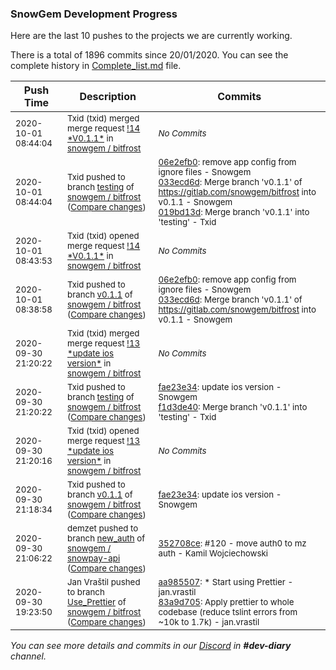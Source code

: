 
### SnowGem Development Progress

Here are the last 10 pushes to the projects we are currently working.

There is a total of 1896 commits since 20/01/2020. You can see the complete history in
 [Complete_list.md](Complete_list.md) file.

| Push Time | Description | Commits |
| --- | --- | --- |
| <sub>2020-10-01 08:44:04</sub> | <sub>Txid (txid) merged merge request [\!14 \*V0\.1\.1\*](https://gitlab.com/snowgem/bitfrost/-/merge_requests/14) in [snowgem / bitfrost](https://gitlab.com/snowgem/bitfrost)</sub> | <sub>_No Commits_</sub> |
| <sub>2020-10-01 08:44:04</sub> | <sub>Txid pushed to branch [testing](https://gitlab.com/snowgem/bitfrost/commits/testing) of [snowgem / bitfrost](https://gitlab.com/snowgem/bitfrost) ([Compare changes](https://gitlab.com/snowgem/bitfrost/compare/f1d3de40fde39b67180be955752f12f81f204d37...019bd13d094181d055b34c45e8a423fe777d33a1))</sub> | <sub>[06e2efb0](https://gitlab.com/snowgem/bitfrost/-/commit/06e2efb0df9c3a1a486c7291f5bd5007879b9fbf): remove app config from ignore files - Snowgem<br>[033ecd6d](https://gitlab.com/snowgem/bitfrost/-/commit/033ecd6d6a0bbacd8a4e7a584729e7d018677d90): Merge branch 'v0.1.1' of https://gitlab.com/snowgem/bitfrost into v0.1.1 - Snowgem<br>[019bd13d](https://gitlab.com/snowgem/bitfrost/-/commit/019bd13d094181d055b34c45e8a423fe777d33a1): Merge branch 'v0.1.1' into 'testing' - Txid</sub> |
| <sub>2020-10-01 08:43:53</sub> | <sub>Txid (txid) opened merge request [\!14 \*V0\.1\.1\*](https://gitlab.com/snowgem/bitfrost/-/merge_requests/14) in [snowgem / bitfrost](https://gitlab.com/snowgem/bitfrost)</sub> | <sub>_No Commits_</sub> |
| <sub>2020-10-01 08:38:58</sub> | <sub>Txid pushed to branch [v0\.1\.1](https://gitlab.com/snowgem/bitfrost/commits/v0.1.1) of [snowgem / bitfrost](https://gitlab.com/snowgem/bitfrost) ([Compare changes](https://gitlab.com/snowgem/bitfrost/compare/fae23e34ce8dc9bb57407708047f6d3ce7564d68...033ecd6d6a0bbacd8a4e7a584729e7d018677d90))</sub> | <sub>[06e2efb0](https://gitlab.com/snowgem/bitfrost/-/commit/06e2efb0df9c3a1a486c7291f5bd5007879b9fbf): remove app config from ignore files - Snowgem<br>[033ecd6d](https://gitlab.com/snowgem/bitfrost/-/commit/033ecd6d6a0bbacd8a4e7a584729e7d018677d90): Merge branch 'v0.1.1' of https://gitlab.com/snowgem/bitfrost into v0.1.1 - Snowgem</sub> |
| <sub>2020-09-30 21:20:22</sub> | <sub>Txid (txid) merged merge request [\!13 \*update ios version\*](https://gitlab.com/snowgem/bitfrost/-/merge_requests/13) in [snowgem / bitfrost](https://gitlab.com/snowgem/bitfrost)</sub> | <sub>_No Commits_</sub> |
| <sub>2020-09-30 21:20:22</sub> | <sub>Txid pushed to branch [testing](https://gitlab.com/snowgem/bitfrost/commits/testing) of [snowgem / bitfrost](https://gitlab.com/snowgem/bitfrost) ([Compare changes](https://gitlab.com/snowgem/bitfrost/compare/a095af52439650dd59db99ec40d7583c9d2696ed...f1d3de40fde39b67180be955752f12f81f204d37))</sub> | <sub>[fae23e34](https://gitlab.com/snowgem/bitfrost/-/commit/fae23e34ce8dc9bb57407708047f6d3ce7564d68): update ios version - Snowgem<br>[f1d3de40](https://gitlab.com/snowgem/bitfrost/-/commit/f1d3de40fde39b67180be955752f12f81f204d37): Merge branch 'v0.1.1' into 'testing' - Txid</sub> |
| <sub>2020-09-30 21:20:16</sub> | <sub>Txid (txid) opened merge request [\!13 \*update ios version\*](https://gitlab.com/snowgem/bitfrost/-/merge_requests/13) in [snowgem / bitfrost](https://gitlab.com/snowgem/bitfrost)</sub> | <sub>_No Commits_</sub> |
| <sub>2020-09-30 21:18:34</sub> | <sub>Txid pushed to branch [v0\.1\.1](https://gitlab.com/snowgem/bitfrost/commits/v0.1.1) of [snowgem / bitfrost](https://gitlab.com/snowgem/bitfrost) ([Compare changes](https://gitlab.com/snowgem/bitfrost/compare/2350f8cfeae0ffc3b0f3226fe5be214564df1b5d...fae23e34ce8dc9bb57407708047f6d3ce7564d68))</sub> | <sub>[fae23e34](https://gitlab.com/snowgem/bitfrost/-/commit/fae23e34ce8dc9bb57407708047f6d3ce7564d68): update ios version - Snowgem</sub> |
| <sub>2020-09-30 21:06:22</sub> | <sub>demzet pushed to branch [new\_auth](https://gitlab.com/snowgem/snowpay-api/commits/new_auth) of [snowgem / snowpay\-api](https://gitlab.com/snowgem/snowpay-api) ([Compare changes](https://gitlab.com/snowgem/snowpay-api/compare/4229a7936a7defed9086714bcbd8dbd8762091a5...352708ce044a1b654468b69a9d215946895aae69))</sub> | <sub>[352708ce](https://gitlab.com/snowgem/snowpay-api/-/commit/352708ce044a1b654468b69a9d215946895aae69): #120 - move auth0 to mz auth - Kamil Wojciechowski</sub> |
| <sub>2020-09-30 19:23:50</sub> | <sub>Jan Vraštil pushed to branch [Use\_Prettier](https://gitlab.com/snowgem/bitfrost/commits/Use_Prettier) of [snowgem / bitfrost](https://gitlab.com/snowgem/bitfrost) ([Compare changes](https://gitlab.com/snowgem/bitfrost/compare/7b0408276f4b9b1ac7704f0c3e6de58ea054dd24...83a9d7056e6abbfcea9e555b08fc2e3d7ca21d8d))</sub> | <sub>[aa985507](https://gitlab.com/snowgem/bitfrost/-/commit/aa985507ebf842e036ecee9bb8be4bcaa4f99abe): * Start using Prettier - jan.vrastil<br>[83a9d705](https://gitlab.com/snowgem/bitfrost/-/commit/83a9d7056e6abbfcea9e555b08fc2e3d7ca21d8d): Apply prettier to whole codebase (reduce tslint errors from ~10k to 1.7k) - jan.vrastil</sub> |

_You can see more details and commits in our [Discord](https://discord.gg/zumGnbg) in **#dev-diary** channel._
